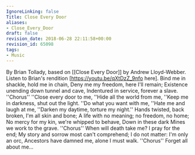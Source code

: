 ```yaml
---
IgnoreLinking: false
Title: Close Every Door
aliases:
- Close_Every_Door
draft: false
revision_date: 2018-06-28 22:11:58+00:00
revision_id: 65098
tags:
- Music
---
```


By Brian Tollady, based on [[Close Every Door]] by Andrew Lloyd-Webber.
Listen to Brian's rendition [https://youtu.be/qXtDzZ_9nfo here].
Bind me in shackle, hold me in chain,
Deny me my freedom, here I'll remain;
Existence unending down tunnel and cave,
Indentured in service, forever a slave.
''Chorus''
''Close every door to me,
''Hide all the world from me,
''Keep me in darkness, shut out the light.
''Do what you want with me,
''Hate me and laugh at me,
''Darken my daytime, torture my night.''
Hands twisted, back broken, I'm all skin and bone;
A life with no meaning; no freedom, no home;
No mercy for my kin, we're whipped to behave,
Down in these dark Mines we work to the grave.
''Chorus''
When will death take me? I pray for the end;
My story and sorrow most can't comprehend;
I do not matter: I'm only an orc,
Ancestors have damned me, alone I must walk.
''Chorus''
Forget all about me...